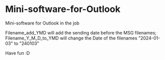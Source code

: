 # Mini-software-for-Outlook
Mini-software for Outlook in the job


Filename_add_YMD will add the sending date before the MSG filenames;
Filename_Y_M_D_to_YMD will change the Date of the filenames "2024-01-03" to "240103"

Have fun :D
